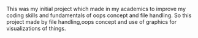 This was my initial project which made in my academics to improve my coding skills and fundamentals of oops concept and file handling.
So this project made by file handling,oops concept and use of graphics for visualizations of things.
